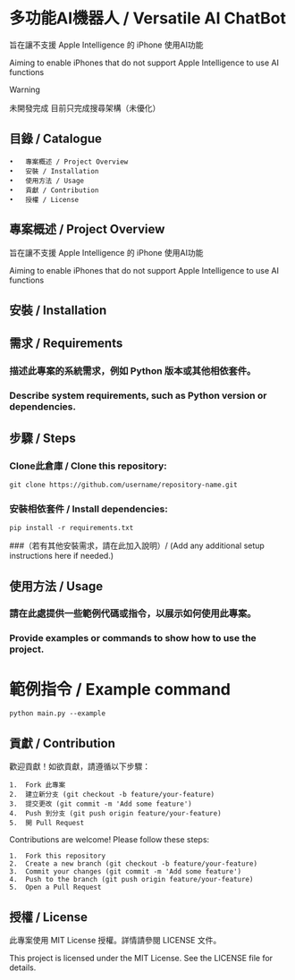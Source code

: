 # 多功能AI機器人 / Versatile AI ChatBot

旨在讓不支援 Apple Intelligence 的 iPhone 使用AI功能

Aiming to enable iPhones that do not support Apple Intelligence to use AI functions

> [!WARNING]
> 未開發完成
> 目前只完成搜尋架構（未優化）

## 目錄 / Catalogue

	•	專案概述 / Project Overview
	•	安裝 / Installation
	•	使用方法 / Usage
	•	貢獻 / Contribution
	•	授權 / License

## 專案概述 / Project Overview

旨在讓不支援 Apple Intelligence 的 iPhone 使用AI功能

Aiming to enable iPhones that do not support Apple Intelligence to use AI functions

## 安裝 / Installation

## 需求 / Requirements

### 描述此專案的系統需求，例如 Python 版本或其他相依套件。
### Describe system requirements, such as Python version or dependencies.

## 步驟 / Steps

### Clone此倉庫 / Clone this repository:

	git clone https://github.com/username/repository-name.git

### 安裝相依套件 / Install dependencies:

	pip install -r requirements.txt

###（若有其他安裝需求，請在此加入說明）/ (Add any additional setup instructions here if needed.)

## 使用方法 / Usage

### 請在此處提供一些範例代碼或指令，以展示如何使用此專案。

### Provide examples or commands to show how to use the project.

# 範例指令 / Example command
	python main.py --example

## 貢獻 / Contribution

歡迎貢獻！如欲貢獻，請遵循以下步驟：

	1.	Fork 此專案
	2.	建立新分支 (git checkout -b feature/your-feature)
	3.	提交更改 (git commit -m 'Add some feature')
	4.	Push 到分支 (git push origin feature/your-feature)
	5.	開 Pull Request

Contributions are welcome! Please follow these steps:

	1.	Fork this repository
	2.	Create a new branch (git checkout -b feature/your-feature)
	3.	Commit your changes (git commit -m 'Add some feature')
	4.	Push to the branch (git push origin feature/your-feature)
	5.	Open a Pull Request

## 授權 / License

此專案使用 MIT License 授權。詳情請參閱 LICENSE 文件。

This project is licensed under the MIT License. See the LICENSE file for details.

